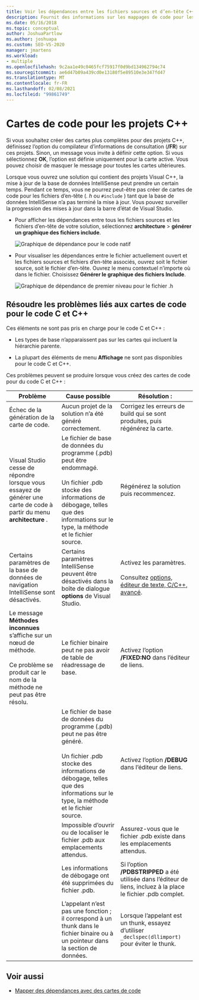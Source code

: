```yaml
---
title: Voir les dépendances entre les fichiers sources et d’en-tête C++
description: Fournit des informations sur les mappages de code pour les projets C++.
ms.date: 05/16/2018
ms.topic: conceptual
author: JoshuaPartlow
ms.author: joshuapa
ms.custom: SEO-VS-2020
manager: jmartens
ms.workload:
- multiple
ms.openlocfilehash: 9c2aa1e49c0465fcf75917f0d9bd134962794c74
ms.sourcegitcommit: ae6d47b09a439cd0e13180f5e89510e3e347fd47
ms.translationtype: MT
ms.contentlocale: fr-FR
ms.lasthandoff: 02/08/2021
ms.locfileid: "99861749"
---
```

# <a name="code-maps-for-c-projects"></a>Cartes de code pour les projets C++

Si vous souhaitez créer des cartes plus complètes pour des projets C++, définissez l’option du compilateur d’informations de consultation (**/FR**) sur ces projets. Sinon, un message vous invite à définir cette option. Si vous sélectionnez **OK**, l’option est définie uniquement pour la carte active. Vous pouvez choisir de masquer le message pour toutes les cartes ultérieures.

Lorsque vous ouvrez une solution qui contient des projets Visual C++, la mise à jour de la base de données IntelliSense peut prendre un certain temps. Pendant ce temps, vous ne pourrez peut-être pas créer de cartes de code pour les fichiers d’en-tête (*. h* ou `#include` ) tant que la base de données IntelliSense n’a pas terminé la mise à jour. Vous pouvez surveiller la progression des mises à jour dans la barre d’état de Visual Studio.

- Pour afficher les dépendances entre tous les fichiers sources et les fichiers d’en-tête de votre solution, sélectionnez **architecture**  >  **générer un graphique des fichiers include**.

   ![Graphique de dépendance pour le code natif](../modeling/media/dependencygraphgeneral_nativecode.png)

- Pour visualiser les dépendances entre le fichier actuellement ouvert et les fichiers sources et fichiers d’en-tête associés, ouvrez soit le fichier source, soit le fichier d’en-tête. Ouvrez le menu contextuel n’importe où dans le fichier. Choisissez **Générer le graphique des fichiers Include**.

   ![Graphique de dépendance de premier niveau pour le fichier .h](../modeling/media/dependencygraph_native_firstlevel.png)

## <a name="troubleshoot-code-maps-for-c-and-c-code"></a>Résoudre les problèmes liés aux cartes de code pour le code C et C++

Ces éléments ne sont pas pris en charge pour le code C et C++ :

- Les types de base n’apparaissent pas sur les cartes qui incluent la hiérarchie parente.

- La plupart des éléments de menu **Affichage** ne sont pas disponibles pour le code C et C++.

Ces problèmes peuvent se produire lorsque vous créez des cartes de code pour du code C et C++ :

|**Problème**|**Cause possible**|**Résolution :**|
|-|-|-|
|Échec de la génération de la carte de code.|Aucun projet de la solution n’a été généré correctement.|Corrigez les erreurs de build qui se sont produites, puis régénérez la carte.|
|Visual Studio cesse de répondre lorsque vous essayez de générer une carte de code à partir du menu **architecture** .|Le fichier de base de données du programme (.pdb) peut être endommagé.<br /><br /> Un fichier .pdb stocke des informations de débogage, telles que des informations sur le type, la méthode et le fichier source.|Régénérez la solution puis recommencez.|
|Certains paramètres de la base de données de navigation IntelliSense sont désactivés.|Certains paramètres IntelliSense peuvent être désactivés dans la boîte de dialogue **options** de Visual Studio.|Activez les paramètres.<br /><br /> Consultez [options, éditeur de texte, C/C++, avancé](../ide/reference/options-text-editor-c-cpp-advanced.md).|
|Le message **Méthodes inconnues** s’affiche sur un nœud de méthode.<br /><br /> Ce problème se produit car le nom de la méthode ne peut pas être résolu.|Le fichier binaire peut ne pas avoir de table de réadressage de base.|Activez l’option **/FIXED:NO** dans l’éditeur de liens.|
||Le fichier de base de données du programme (.pdb) peut ne pas être généré.<br /><br /> Un fichier .pdb stocke des informations de débogage, telles que des informations sur le type, la méthode et le fichier source.|Activez l’option **/DEBUG** dans l’éditeur de liens.|
||Impossible d’ouvrir ou de localiser le fichier .pdb aux emplacements attendus.|Assurez-vous que le fichier .pdb existe dans les emplacements attendus.|
||Les informations de débogage ont été supprimées du fichier .pdb.|Si l’option **/PDBSTRIPPED** a été utilisée dans l’éditeur de liens, incluez à la place le fichier .pdb complet.|
||L’appelant n’est pas une fonction ; il correspond à un thunk dans le fichier binaire ou à un pointeur dans la section de données.|Lorsque l’appelant est un thunk, essayez d’utiliser `_declspec(dllimport)` pour éviter le thunk.|

## <a name="see-also"></a>Voir aussi

- [Mapper des dépendances avec des cartes de code](../modeling/map-dependencies-across-your-solutions.md)
